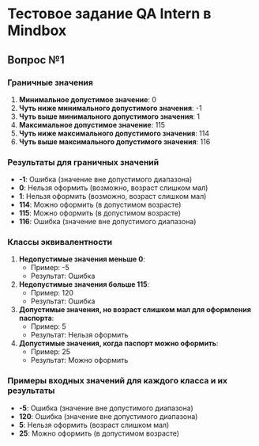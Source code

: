 # Тестовое задание QA Intern в Mindbox

## Вопрос №1

### Граничные значения

1. **Минимальное допустимое значение**: 0
2. **Чуть ниже минимального допустимого значения**: -1
3. **Чуть выше минимального допустимого значения**: 1
4. **Максимальное допустимое значение**: 115
5. **Чуть ниже максимального допустимого значения**: 114
6. **Чуть выше максимального допустимого значения**: 116

### Результаты для граничных значений

- **-1**: Ошибка (значение вне допустимого диапазона)
- **0**: Нельзя оформить (возможно, возраст слишком мал)
- **1**: Нельзя оформить (возможно, возраст слишком мал)
- **114**: Можно оформить (в допустимом возрасте)
- **115**: Можно оформить (в допустимом возрасте)
- **116**: Ошибка (значение вне допустимого диапазона)

### Классы эквивалентности

1. **Недопустимые значения меньше 0**:
    - Пример: -5
    - Результат: Ошибка
2. **Недопустимые значения больше 115**:
    - Пример: 120
    - Результат: Ошибка
3. **Допустимые значения, но возраст слишком мал для оформления паспорта**:
    - Пример: 5
    - Результат: Нельзя оформить
4. **Допустимые значения, когда паспорт можно оформить**:
    - Пример: 25
    - Результат: Можно оформить

### Примеры входных значений для каждого класса и их результаты

- **-5**: Ошибка (значение вне допустимого диапазона)
- **120**: Ошибка (значение вне допустимого диапазона)
- **5**: Нельзя оформить (возраст слишком мал)
- **25**: Можно оформить (в допустимом возрасте)
